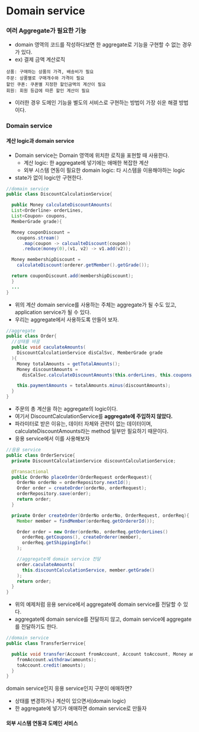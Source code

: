 # Domain service
### 여러 Aggregate가 필요한 기능
- domain 영역의 코드를 작성하다보면 한 aggregate로 기능을 구현할 수 없는 경우가 있다.
- ex) 결제 금액 계산로직
```
상품: 구매하는 상품의 가격, 배송비가 필요
주문: 상품별로 구매개수와 가격이 필요
할인 쿠폰: 쿠폰별 지정한 할인금액의 계산이 필요
회원: 회원 등급에 따른 할인 계산이 필요
```
- 이러한 경우 도메인 기능을 별도의 서비스로 구현하는 방법이 가장 쉬운 해결 방법이다.

### Domain service
#### 계산 logic과 domain service
- Domain service는 Domain 영역에 위치한 로직을 표현할 때 사용한다.
  - 계산 logic: 한 aggregate에 넣기에는 애매한 복잡한 계산
  - 외부 시스템 연동이 필요한 domain logic: 타 시스템을 이용해야하는 logic
- state가 없이 logic만 구현한다.

```java
//domain service
public class DiscountCalculationService{

  public Money calculateDiscountAmounts(
  List<Orderline> orderLines,
  List<Coupon> coupons,
  MemberGrade grade){

  Money couponDiscount =
    coupons.stream()
      .map(coupon -> calcualteDiscount(coupon))
      .reduce(money(0),(v1, v2) -> v1.add(v2));

  Money membershipDiscount =
    calculateDiscount(orderer.getMember().getGrade());

  return couponDiscount.add(membershipDiscount);
  }
  ...
}
```

- 위의 계산 domain service를 사용하는 주체는 aggregate가 될 수도 있고, application service가 될 수 있다.
- 우리는 aggregate에서 사용하도록 만들어 보자.

```java
//aggregate
public class Order{
  //상태를 바꿈
  public void caculateAmounts(
    DiscountCalculationService disCalSvc, MemberGrade grade
  ){
    Money totalAmounts = getTotalAmounts();
    Money discountAmounts =
      disCalSvc.calculateDiscountAmounts(this.orderLines, this.coupons, grade);

    this.paymentAmounts = totalAmounts.minus(discountAmounts);
  }
}
```

- 주문의 총 계산을 하는 aggregate의 logic이다.
- 여기서 DiscountCalculationService를 **aggregate에 주입하지 않았다.**
- 파라미터로 받은 이유는, 데이터 자체와 관련이 없는 데이터이며, calculateDiscountAmounts라는 method 일부만 필요하기 때문이다.
- 응용 service에서 이를 사용해보자

```java
//응용 service
public class OrderService{
  private DiscountCalculationService discountCalculationService;

  @Transactional
  public OrderNo placeOrder(OrderRequest orderRequest){
    OrderNo orderNo = orderRepository.nextId();
    Order order = createOrder(orderNo, orderRequest);
    orderRepository.save(order);
    return order;
  }

  private Order createOrder(OrderNo orderNo, OrderRequest, orderReq){
    Member member = findMember(orderReq.getOrdererId());

    Order order = new Order(orderNo, orderReq.getOrderLines()
      orderReq.getCoupons(), createOrderer(member),
      orderReq.getShippingInfo()
    );

    //aggregate에 domain service 전달
    order.caculateAmounts(
      this.discountCalculationService, member.getGrade()
    );
    return order;
  }
}
```

- 위의 예제처럼 응용 service에서 aggregate에 domain service를 전달할 수 있다.
- aggregate에 domain service를 전달하지 않고, domain service에 aggregate를 전달하기도 한다.

```java
//domain service
public class TransferSerrvice{

  public void transfer(Account fromAccount, Account toAccount, Money amounts){
    fromAccount.withdraw(amounts);
    toAccount.credit(amounts);
  }
}
```

domain service인지 응용 service인지 구분이 애매하면?
- 상태를 변경하거나 계산이 있으면서(domain logic)
- 한 aggregate에 넣기가 애매하면 domain service로 만들자

#### 외부 시스템 연동과 도메인 서비스
